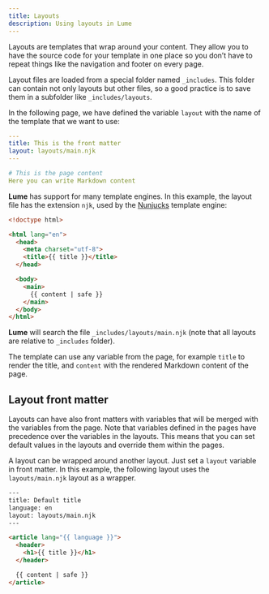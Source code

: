 ```yaml
---
title: Layouts
description: Using layouts in Lume
---
```


Layouts are templates that wrap around your content. They allow you to have the
source code for your template in one place so you don’t have to repeat things
like the navigation and footer on every page.

Layout files are loaded from a special folder named `_includes`. This folder can
contain not only layouts but other files, so a good practice is to save them in
a subfolder like `_includes/layouts`.

In the following page, we have defined the variable `layout` with the name of
the template that we want to use:

```yml
---
title: This is the front matter
layout: layouts/main.njk
---

# This is the page content
Here you can write Markdown content
```

**Lume** has support for many template engines. In this example, the layout file
has the extension `njk`, used by the
[Nunjucks](https://mozilla.github.io/nunjucks/) template engine:

```html
<!doctype html>

<html lang="en">
  <head>
    <meta charset="utf-8">
    <title>{{ title }}</title>
  </head>

  <body>
    <main>
      {{ content | safe }}
    </main>
  </body>
</html>
```

**Lume** will search the file `_includes/layouts/main.njk` (note that all
layouts are relative to `_includes` folder).

The template can use any variable from the page, for example `title` to render
the title, and `content` with the rendered Markdown content of the page.

## Layout front matter

Layouts can have also front matters with variables that will be merged with the
variables from the page. Note that variables defined in the pages have
precedence over the variables in the layouts. This means that you can set
default values in the layouts and override them within the pages.

A layout can be wrapped around another layout. Just set a `layout` variable in
front matter. In this example, the following layout uses the `layouts/main.njk`
layout as a wrapper.

```html
---
title: Default title
language: en
layout: layouts/main.njk
---

<article lang="{{ language }}">
  <header>
    <h1>{{ title }}</h1>
  </header>

  {{ content | safe }}
</article>
```
